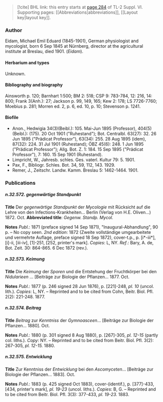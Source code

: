 > [!cite] BHL link: this entry starts at [page 284](https://www.biodiversitylibrary.org/item/103835#page/294/mode/1up) of TL-2 Suppl. VI.
> Supporting pages: [[Abbreviations|abbreviations]], [[Layout key|layout key]].

### Author

Eidam, Michael Emil Eduard (1845-1901), German physiologist and mycologist, born 6 Sep 1845 at Nürnberg, director at the agricultural institute at Breslau, died 1901. (*Eidam*).

#### Herbarium and types

Unknown.

#### Bibliography and biography

Ainsworth p. 120; Barnhart 1:500; BM 2: 518; CSP 9: 783-784, 12: 216, 14: 800; Frank 3(Anh.): 27; Jackson p. 99, 149, 165; Kew 2: 178; LS 7726-7760; Moebius p. 281; Morren ed. 2, p. 6, ed. 10, p. 10; Stevenson p. 1241.

#### Biofile

- Anon., Hedwigia 34(3)(Beibl.): 105. Mai-Jun 1895 (Professor), 404(5)(Beibl.): (175). 20 Oct 1901 ("Ruhestand"); Bot. Centralbl. 63(27): 32. 26 Jun 1895 ("Prädicat Professor"), 63(34): 255. 28 Aug 1895 (idem), 87(32): 224. 31 Jul 1901 (Ruhestand); ÖBZ 45(6): 248. 1 Jun 1895 ("Prädicat Professor"); Allg. Bot. Z. 1: 184. 15 Sep 1895 ("Prädicat Professor"), 7: 160. 15 Sep 1901 (Ruhestand).
- Limpricht, W., Jahresb. schles. Ges. vaterl. Kultur 79: 5. 1901.
- Pax, F., Bibliogr. Schles. Bot. 34, 59, 112, 143. 1929.
- Remer, J., Zeitschr. Landw. Kamm. Breslau 5: 1462-1464. 1901.

### Publications

##### n.32.572. gegenwärtige Standpunkt

**Title**
Der *gegenwärtige Standpunkt* der *Mycologie* mit Rücksicht auf die Lehre von den Infections-Krankheiten... Berlin (Verlag von H.E. Oliven...) 1872. Oct.
**Abbreviated title**: *Gegenw. Standp. Mycol.*

**Notes**
*Publ*.: 1871 (preface signed 14 Sep 1871), "Inaugural-Abhandlung", 90 p. – No copy seen.
*2nd edition*: 1872 (Zweite vollständige umgearbeitete und vermehrte Auflage, preface signed 18 Sep 1872), cover-t.p., p. \[i\*-iii\*\], \[i\]-ii, \[iii-iv\], \[1\]-251, \[252, printer's mark\]. *Copies*: L, NY.
*Ref*.: Bary, A. de, Bot. Zeit. 30: 864-865. 6 Dec 1872 (rev.).

##### n.32.573. Keimung

**Title**
Die *Keimung* der *Sporen* und die Entstehung der Fruchtkörper bei den *Nidularieen* ... \[Beiträge zur Biologie der Pflanzen... 1877. Oct.

**Notes**
*Publ*.: 1877 (p. 246 signed 28 Jun 1876), p. \[221\]-248, *pl. 10* (uncol. lith.). *Copies*: L, NY. – Reprinted and to be cited from Cohn, Beitr. Biol. Pfl. 2(2): 221-248. 1877.

##### n.32.574. Beitrag

**Title**
*Beitrag* zur *Kenntniss* der *Gymnoasceen*... \[Beiträge zur Biologie der Pflanzen... 1880\]. Oct.

**Notes**
*Publ*.: 1880 (p. 301 signed 8 Aug 1880), p. \[267\]-305, *pl. 12-15* (partly col. liths.). *Copy*: NY. – Reprinted and to be cited from Beitr. Biol. Pfl. 3(2): 267-305, *pl. 12-15.* 1880.

##### n.32.575. Entwicklung

**Title**
Zur Kenntniss der *Entwicklung* bei den *Ascomyceten*... \[Beiträge zur Biologie der Pflanzen... 1883\]. Oct.

**Notes**
*Publ*.: 1883 (p. 425 signed Oct 1883), cover-(identif.), p. \[377\]-433, \[434, printer's mark\], *pl. 19-23* (uncol. liths.). *Copies*: B, G. – Reprinted and to be cited from Beitr. Biol. Pfl. 3(3): 377-433, *pl. 19-23.* 1883.

